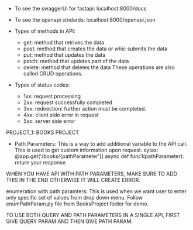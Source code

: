 - To see the swaggerUI for fastapi: localhost:8000/docs
- To see the openapi stndards: localhost:8000/openapi.json

- Types of methods in API:
    - get: method that retrives the data
    - post: method that creates the data or whic submits the data
    - put: method that updates the data 
    - patch: method that updates part of the data
    - delete: method that deletes the data
These operations are also called CRUD operations.

- Types of status codes:
    - 1xx: request processing
    - 2xx: request successfully completed
    - 3xx: redirection: further action must be completed.
    - 4xx: client side error in request
    - 5xx: server side error

PROJECT_1: BOOKS PROJECT
- Path Parameters: This is a way to add additional variable to the API call. This is used to get custom information upon request.
sytax: 
    @app.get('/books/{pathParameter'})
    async def func1(pathParameter):
        return your response

WHEN YOU HAVE API WITH PATH PARAMETERS, MAKE SURE TO ADD THIS IN THE END OTHERWISE IT WILL CREATE ERROR.

enumeration with path paramters:
    This is used when we want user to enter only specific set of values from drop down menu. Follow enumPathParam.py file from BooksProject folder for demo.

TO USE BOTH QUERY AND PATH PARAMETERS IN A SINGLE API, FIRST GIVE QUERY PARAM AND THEN GIVE PATH PARAM.